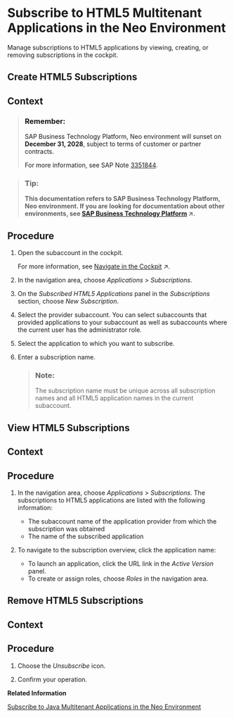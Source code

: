 <!-- loiof16cd5b03b8e4ba39a1328b15bd89fbe -->

# Subscribe to HTML5 Multitenant Applications in the Neo Environment

Manage subscriptions to HTML5 applications by viewing, creating, or removing subscriptions in the cockpit.

<a name="task_uws_ksm_1y"/>

<!-- task\_uws\_ksm\_1y -->

## Create HTML5 Subscriptions



## Context

> ### Remember:  
> SAP Business Technology Platform, Neo environment will sunset on **December 31, 2028**, subject to terms of customer or partner contracts.
> 
> For more information, see SAP Note [3351844](https://me.sap.com/notes/3351844).

> ### Tip:  
> **This documentation refers to SAP Business Technology Platform, Neo environment. If you are looking for documentation about other environments, see [SAP Business Technology Platform](https://help.sap.com/viewer/65de2977205c403bbc107264b8eccf4b/Cloud/en-US/6a2c1ab5a31b4ed9a2ce17a5329e1dd8.html "SAP Business Technology Platform (SAP BTP) is an integrated offering comprised of four technology portfolios: database and data management, application development and integration, analytics, and intelligent technologies. The platform offers users the ability to turn data into business value, compose end-to-end business processes, and build and extend SAP applications quickly.") :arrow_upper_right:.**



<a name="task_uws_ksm_1y__steps_jss_ztm_1y"/>

## Procedure

1.  Open the subaccount in the cockpit.

    For more information, see [Navigate in the Cockpit](https://help.sap.com/viewer/65de2977205c403bbc107264b8eccf4b/Cloud/en-US/0874895f1f78459f9517da55a11ffebd.html "Learn how to navigate to your global accounts and subaccounts in the SAP BTP cockpit.") :arrow_upper_right:.

2.  In the navigation area, choose *Applications* \> *Subscriptions*.

3.  On the *Subscribed HTML5 Applications* panel in the *Subscriptions* section, choose *New Subscription*.

4.  Select the provider subaccount. You can select subaccounts that provided applications to your subaccount as well as subaccounts where the current user has the administrator role.

5.  Select the application to which you want to subscribe.

6.  Enter a subscription name.

    > ### Note:  
    > The subscription name must be unique across all subscription names and all HTML5 application names in the current subaccount.


<a name="task_ptg_3sm_1y"/>

<!-- task\_ptg\_3sm\_1y -->

## View HTML5 Subscriptions



## Context



<a name="task_ptg_3sm_1y__steps_ynx_zsm_1y"/>

## Procedure

1.  In the navigation area, choose *Applications* \> *Subscriptions*. The subscriptions to HTML5 applications are listed with the following information:

    -   The subaccount name of the application provider from which the subscription was obtained
    -   The name of the subscribed application

2.  To navigate to the subscription overview, click the application name:

    -   To launch an application, click the URL link in the *Active Version* panel.
    -   To create or assign roles, choose *Roles* in the navigation area.


<a name="task_yrb_msm_1y"/>

<!-- task\_yrb\_msm\_1y -->

## Remove HTML5 Subscriptions



## Context



<a name="task_yrb_msm_1y__steps_r5k_p5m_1y"/>

## Procedure

1.  Choose the *Unsubscribe* icon.

2.  Confirm your operation.


**Related Information**  


[Subscribe to Java Multitenant Applications in the Neo Environment](subscribe-to-java-multitenant-applications-in-the-neo-environment-e7e62c8.md "Create, list, and remove subscriptions for a Java application using the console client and view all our subscriptions in the cockpit.")


